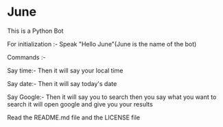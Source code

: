 # June
This is a Python Bot

For initialization :- Speak "Hello June"(June is the name of the bot)

Commands :-

Say time:- Then it will say your local time

Say date:- Then it will say today's date

Say Google:- Then it will say you to search then you say what you want to search it will open google and give you your results

Read the README.md file and the LICENSE file
